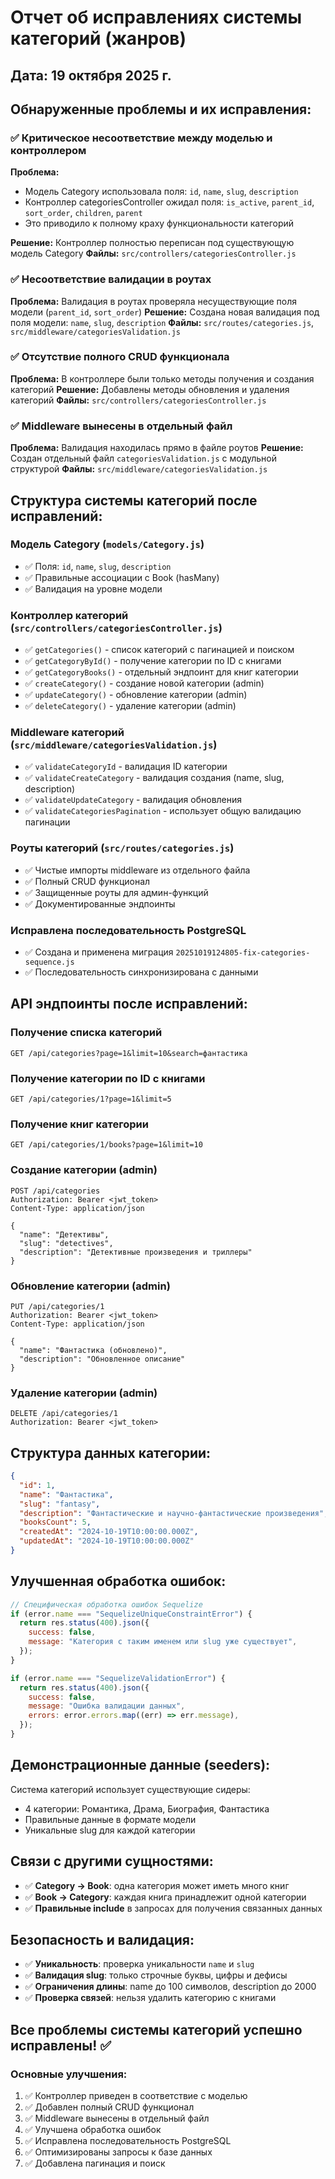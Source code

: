# Отчет об исправлениях системы категорий (жанров)

## Дата: 19 октября 2025 г.

## Обнаруженные проблемы и их исправления:

### ✅ Критическое несоответствие между моделью и контроллером

**Проблема:**

- Модель Category использовала поля: `id`, `name`, `slug`, `description`
- Контроллер categoriesController ожидал поля: `is_active`, `parent_id`, `sort_order`, `children`, `parent`
- Это приводило к полному краху функциональности категорий

**Решение:** Контроллер полностью переписан под существующую модель Category
**Файлы:** `src/controllers/categoriesController.js`

### ✅ Несоответствие валидации в роутах

**Проблема:** Валидация в роутах проверяла несуществующие поля модели (`parent_id`, `sort_order`)
**Решение:** Создана новая валидация под поля модели: `name`, `slug`, `description`
**Файлы:** `src/routes/categories.js`, `src/middleware/categoriesValidation.js`

### ✅ Отсутствие полного CRUD функционала

**Проблема:** В контроллере были только методы получения и создания категорий
**Решение:** Добавлены методы обновления и удаления категорий
**Файлы:** `src/controllers/categoriesController.js`

### ✅ Middleware вынесены в отдельный файл

**Проблема:** Валидация находилась прямо в файле роутов
**Решение:** Создан отдельный файл `categoriesValidation.js` с модульной структурой
**Файлы:** `src/middleware/categoriesValidation.js`

## Структура системы категорий после исправлений:

### Модель Category (`models/Category.js`)

- ✅ Поля: `id`, `name`, `slug`, `description`
- ✅ Правильные ассоциации с Book (hasMany)
- ✅ Валидация на уровне модели

### Контроллер категорий (`src/controllers/categoriesController.js`)

- ✅ `getCategories()` - список категорий с пагинацией и поиском
- ✅ `getCategoryById()` - получение категории по ID с книгами
- ✅ `getCategoryBooks()` - отдельный эндпоинт для книг категории
- ✅ `createCategory()` - создание новой категории (admin)
- ✅ `updateCategory()` - обновление категории (admin)
- ✅ `deleteCategory()` - удаление категории (admin)

### Middleware категорий (`src/middleware/categoriesValidation.js`)

- ✅ `validateCategoryId` - валидация ID категории
- ✅ `validateCreateCategory` - валидация создания (name, slug, description)
- ✅ `validateUpdateCategory` - валидация обновления
- ✅ `validateCategoriesPagination` - использует общую валидацию пагинации

### Роуты категорий (`src/routes/categories.js`)

- ✅ Чистые импорты middleware из отдельного файла
- ✅ Полный CRUD функционал
- ✅ Защищенные роуты для админ-функций
- ✅ Документированные эндпоинты

### Исправлена последовательность PostgreSQL

- ✅ Создана и применена миграция `20251019124805-fix-categories-sequence.js`
- ✅ Последовательность синхронизирована с данными

## API эндпоинты после исправлений:

### Получение списка категорий

```http
GET /api/categories?page=1&limit=10&search=фантастика
```

### Получение категории по ID с книгами

```http
GET /api/categories/1?page=1&limit=5
```

### Получение книг категории

```http
GET /api/categories/1/books?page=1&limit=10
```

### Создание категории (admin)

```http
POST /api/categories
Authorization: Bearer <jwt_token>
Content-Type: application/json

{
  "name": "Детективы",
  "slug": "detectives",
  "description": "Детективные произведения и триллеры"
}
```

### Обновление категории (admin)

```http
PUT /api/categories/1
Authorization: Bearer <jwt_token>
Content-Type: application/json

{
  "name": "Фантастика (обновлено)",
  "description": "Обновленное описание"
}
```

### Удаление категории (admin)

```http
DELETE /api/categories/1
Authorization: Bearer <jwt_token>
```

## Структура данных категории:

```json
{
  "id": 1,
  "name": "Фантастика",
  "slug": "fantasy",
  "description": "Фантастические и научно-фантастические произведения",
  "booksCount": 5,
  "createdAt": "2024-10-19T10:00:00.000Z",
  "updatedAt": "2024-10-19T10:00:00.000Z"
}
```

## Улучшенная обработка ошибок:

```javascript
// Специфическая обработка ошибок Sequelize
if (error.name === "SequelizeUniqueConstraintError") {
  return res.status(400).json({
    success: false,
    message: "Категория с таким именем или slug уже существует",
  });
}

if (error.name === "SequelizeValidationError") {
  return res.status(400).json({
    success: false,
    message: "Ошибка валидации данных",
    errors: error.errors.map((err) => err.message),
  });
}
```

## Демонстрационные данные (seeders):

Система категорий использует существующие сидеры:

- 4 категории: Романтика, Драма, Биография, Фантастика
- Правильные данные в формате модели
- Уникальные slug для каждой категории

## Связи с другими сущностями:

- ✅ **Category → Book**: одна категория может иметь много книг
- ✅ **Book → Category**: каждая книга принадлежит одной категории
- ✅ **Правильные include** в запросах для получения связанных данных

## Безопасность и валидация:

- ✅ **Уникальность**: проверка уникальности `name` и `slug`
- ✅ **Валидация slug**: только строчные буквы, цифры и дефисы
- ✅ **Ограничения длины**: name до 100 символов, description до 2000
- ✅ **Проверка связей**: нельзя удалить категорию с книгами

## Все проблемы системы категорий успешно исправлены! ✅

### Основные улучшения:

1. ✅ Контроллер приведен в соответствие с моделью
2. ✅ Добавлен полный CRUD функционал
3. ✅ Middleware вынесены в отдельный файл
4. ✅ Улучшена обработка ошибок
5. ✅ Исправлена последовательность PostgreSQL
6. ✅ Оптимизированы запросы к базе данных
7. ✅ Добавлена пагинация и поиск
